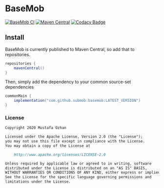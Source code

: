 # BaseMob

[![BaseMob CI](https://github.com/SubMob/BaseMob/actions/workflows/main.yml/badge.svg)](https://github.com/SubMob/BaseMob/actions/workflows/main.yml)
[![Maven Central](https://maven-badges.herokuapp.com/maven-central/com.github.submob/basemob/badge.svg)](https://maven-badges.herokuapp.com/maven-central/com.github.submob/basemob)
[![Codacy Badge](https://api.codacy.com/project/badge/Grade/32600d90388a4f1bb55d45744ee49026)](https://www.codacy.com/gh/SubMob/BaseMob?utm_source=github.com&amp;utm_medium=referral&amp;utm_content=SubMob/BaseMob&amp;utm_campaign=Badge_Grade)

## Install

BaseMob is currently published to Maven Central, so add that to repositories.

```groovy
repositories {
    mavenCentral()
}
```

Then, simply add the dependency to your common source-set dependencies

```groovy
commonMain {
    implementation("com.github.submob:basemob:LATEST_VERSION")
}
```

### License

```markdown
Copyright 2020 Mustafa Ozhan

Licensed under the Apache License, Version 2.0 (the "License");
you may not use this file except in compliance with the License.
You may obtain a copy of the License at

    http://www.apache.org/licenses/LICENSE-2.0

Unless required by applicable law or agreed to in writing, software
distributed under the License is distributed on an "AS IS" BASIS,
WITHOUT WARRANTIES OR CONDITIONS OF ANY KIND, either express or implied.
See the License for the specific language governing permissions and
limitations under the License.
